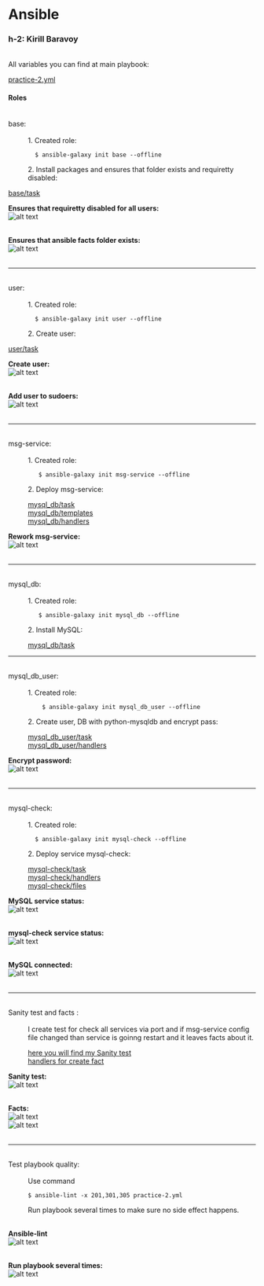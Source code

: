 # Ansible

### h-2: Kirill Baravoy
<br>
All variables you can find at main playbook:<br>

[practice-2.yml](https://github.com/borovoykirill/Ansible/blob/day-2/practice-2.yml)

#### Roles

<br>
<dt> base: </dt><br>
<dd> 1. Created role:

      $ ansible-galaxy init base --offline
</dd>
<dd> 2. Install packages and ensures that folder exists and requiretty disabled: </dd>

[base/task](https://github.com/borovoykirill/Ansible/blob/day-2/roles/base/tasks/main.yml) <br>
</dd>

**Ensures that requiretty disabled for all users:** <br>
![alt text](https://github.com/borovoykirill/Ansible/blob/day-2/img/base_!req.png "Default !requiretty")
<br>
<br>

**Ensures that ansible facts folder exists:** <br>
![alt text](https://github.com/borovoykirill/Ansible/blob/day-2/img/path_facts_true.png "Ansible facts folder existsy")
<br>
<br>

---
<br>
<dt> user: </dt><br>
<dd> 1. Created role:

      $ ansible-galaxy init user --offline
</dd>
<dd> 2. Create user: </dd>

[user/task](https://github.com/borovoykirill/Ansible/blob/day-2/roles/user/tasks/main.yml) <br>
</dd>

**Create user:** <br>
![alt text](https://github.com/borovoykirill/Ansible/blob/day-2/img/create_user.png "Create user")
<br>
<br>

**Add user to sudoers:** <br>
![alt text](https://github.com/borovoykirill/Ansible/blob/day-2/img/add_user_to_sudoers.png "Sudoers")
<br>
<br>

---
<br>
<dt> msg-service: </dt><br>
<dd> 1. Created role:

       $ ansible-galaxy init msg-service --offline
</dd>
<dd> 2. Deploy msg-service:

[mysql_db/task](https://github.com/borovoykirill/Ansible/blob/day-2/roles/msg-service/tasks/main.yml) <br>
[mysql_db/templates](https://github.com/borovoykirill/Ansible/tree/day-2/roles/msg-service/templates) <br>
[mysql_db/handlers](https://github.com/borovoykirill/Ansible/blob/day-2/roles/msg-service/handlers/main.yml)
</dd>

**Rework msg-service:** <br>
![alt text](https://github.com/borovoykirill/Ansible/blob/day-2/img/rework_ansible.png "Rework msg-service")
<br>
<br>

---
<br>
<dt> mysql_db: </dt><br>
<dd> 1. Created role:

       $ ansible-galaxy init mysql_db --offline
</dd>
<dd> 2. Install MySQL:

[mysql_db/task](https://github.com/borovoykirill/Ansible/blob/day-2/roles/mysql_db/tasks/main.yml)
</dd>

---
<br>
<dt> mysql_db_user: </dt><br>
<dd> 1. Created role:

        $ ansible-galaxy init mysql_db_user --offline
</dd>
<dd> 2. Create user, DB with python-mysqldb and encrypt pass:

[mysql_db_user/task](https://github.com/borovoykirill/Ansible/blob/day-2/roles/mysql_db_user/tasks/main.yml) <br>
[mysql_db_user/handlers](https://github.com/borovoykirill/Ansible/blob/day-2/roles/mysql_db_user/handlers/main.yml)
</dd>

**Encrypt password:** <br>
![alt text](https://github.com/borovoykirill/Ansible/blob/day-2/img/encrypt_pass.png "Encrypt password")
<br>
<br>

---
<br>
<dt> mysql-check: </dt><br>
<dd> 1. Created role:

      $ ansible-galaxy init mysql-check --offline
</dd>
<dd> 2. Deploy service mysql-check:

[mysql-check/task](https://github.com/borovoykirill/Ansible/blob/day-2/roles/mysql-check/tasks/main.yml) <br>
[mysql-check/handlers](https://github.com/borovoykirill/Ansible/blob/day-2/roles/mysql-check/handlers/main.yml) <br>
[mysql-check/files](https://github.com/borovoykirill/Ansible/blob/day-2/roles/mysql-check/files/mysql-check.service)
</dd>

**MySQL service status:** <br>
![alt text](https://github.com/borovoykirill/Ansible/blob/day-2/img/status_mysql.png "MySQL status!")
<br>
<br>

**mysql-check service status:** <br>
![alt text](https://github.com/borovoykirill/Ansible/blob/day-2/img/status_mysql-check.png "mysql-check status")
<br>
<br>

**MySQL connected:** <br>
![alt text](https://github.com/borovoykirill/Ansible/blob/day-2/img/mysql_connected.png "Connected!")
<br>
<br>

---
<br>
<dt> Sanity test and facts : </dt><br>
<dd> I create test for check all services via port and if msg-service config file  changed than service is goinng restart and it leaves facts about it.

[here you will find my Sanity test](https://github.com/borovoykirill/Ansible/blob/day-2/practice-2.yml) <br>
[handlers for create fact](https://github.com/borovoykirill/Ansible/blob/day-2/roles/msg-service/handlers/main.yml)
</dd>

**Sanity test:** <br>
![alt text](https://github.com/borovoykirill/Ansible/blob/day-2/img/sanity_test.png "Sanity test")
<br>
<br>

**Facts:** <br>
![alt text](https://github.com/borovoykirill/Ansible/blob/day-2/img/fact1.png "Task and handlers for sanity test") <br>
![alt text](https://github.com/borovoykirill/Ansible/blob/day-2/img/check_facts.png "Check facts")
<br>
<br>

---
<br>
<dt> Test playbook quality: </dt><br>
<dd> Use command


    $ ansible-lint -x 201,301,305 practice-2.yml
</dd>
<dd> Run playbook several times to make sure no side effect happens. </dd>
<br>

**Ansible-lint** <br>
![alt text](https://github.com/borovoykirill/Ansible/blob/day-2/img/ansible-lint.png "Ansible-lint")
<br>
<br>

**Run playbook several times:** <br>
![alt text](https://github.com/borovoykirill/Ansible/blob/day-2/img/run_playbook_several_times.png "changed=0") <br>

<br>
<br>
